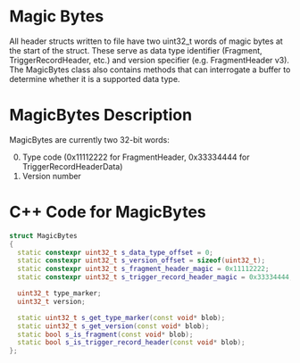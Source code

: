# Magic Bytes

All header structs written to file have two uint32_t words of magic bytes at the start of the struct. These serve as data type identifier (Fragment, TriggerRecordHeader, etc.) and version specifier (e.g. FragmentHeader v3).
The MagicBytes class also contains methods that can interrogate a buffer to determine whether it is a supported data type.

# MagicBytes Description

MagicBytes are currently two 32-bit words:

0. Type code (0x11112222 for FragmentHeader, 0x33334444 for TriggerRecordHeaderData)
1. Version number

# C++ Code for MagicBytes

```CPP
struct MagicBytes
{
  static constexpr uint32_t s_data_type_offset = 0;
  static constexpr uint32_t s_version_offset = sizeof(uint32_t);
  static constexpr uint32_t s_fragment_header_magic = 0x11112222;
  static constexpr uint32_t s_trigger_record_header_magic = 0x33334444;

  uint32_t type_marker;
  uint32_t version;

  static uint32_t s_get_type_marker(const void* blob);
  static uint32_t s_get_version(const void* blob);
  static bool s_is_fragment(const void* blob);
  static bool s_is_trigger_record_header(const void* blob);
};
```